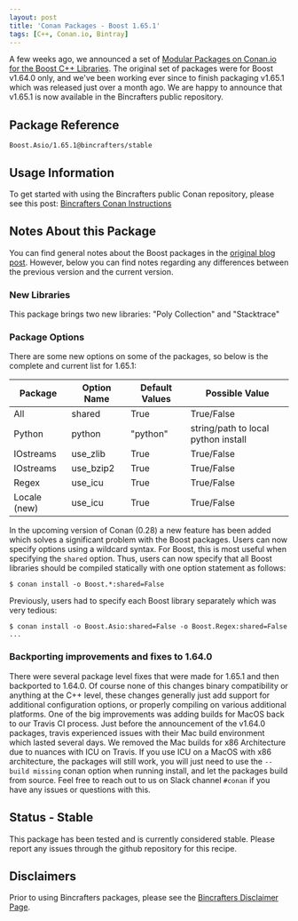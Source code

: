 ```yaml
---
layout: post
title: 'Conan Packages - Boost 1.65.1'
tags: [C++, Conan.io, Bintray]
---
```


A few weeks ago, we announced a set of [Modular Packages on Conan.io for the Boost C++ Libraries](boost-modular-packages-conan).  The original set of packages were for Boost v1.64.0 only, and we've been working ever since to finish packaging v1.65.1 which was released just over a month ago.  We are happy to announce that v1.65.1 is now available in the Bincrafters public repository.  

## Package Reference

    Boost.Asio/1.65.1@bincrafters/stable
    
## Usage Information  

To get started with using the Bincrafters public Conan repository, please see this post:
[Bincrafters Conan Instructions](https://bincrafters.github.io/2017/06/06/using-bincrafters-conan-repository)

## Notes About this Package 
You can find general notes about the Boost packages in the [original blog post](boost-modular-packages-conan).  However, below you can find notes regarding any differences between the previous version and the current version. 

### New Libraries

This package brings two new libraries:  "Poly Collection" and "Stacktrace"

### Package Options
There are some new options on some of the packages, so below is the complete and current list for 1.65.1: 

|Package      |Option Name		| Default Values   | Possible Value    
|--------------|--------------------|-------------------|------------------
|All				|shared					| True                | True/False         
|Python		|python				| "python"          | string/path to local python install 
|IOstreams	|use_zlib				| True                | True/False         
|IOstreams	|use_bzip2			| True                | True/False  
|Regex			|use_icu				| True                | True/False  
|Locale	(new)|use_icu				| True                | True/False  


In the upcoming version of Conan (0.28) a new feature has been added which solves a significant problem with the Boost packages.  Users can now specify options using a wildcard syntax.  For Boost, this is most useful when specifying the `shared` option.  Thus, users can now specify that all Boost libraries should be compiled statically with one option statement as follows: 

	$ conan install -o Boost.*:shared=False

Previously, users had to specify each Boost library separately which was very tedious: 

	$ conan install -o Boost.Asio:shared=False -o Boost.Regex:shared=False ...

### Backporting improvements and fixes to 1.64.0
There were several package level fixes that were made for 1.65.1 and then backported to 1.64.0.  Of course none of this changes binary compatibility or anything at the C++ level, these changes generally just add support for additional configuration options, or properly compiling on various additional platforms.  One of the big improvements was adding builds for MacOS back to our Travis CI process.  Just before the announcement of the v1.64.0 packages, travis experienced issues with their Mac build environment which lasted several days.  We removed the Mac builds for x86 Architecture due to nuances with ICU on Travis.  If you use ICU on a MacOS with x86 architecture, the packages will still work, you will just need to use the `--build missing` conan option when running install, and let the packages build from source.  Feel free to reach out to us on Slack channel `#conan` if you have any issues or questions with this. 


## Status - Stable
This package has been tested and is currently considered stable.  Please report any issues through the github repository for this recipe. 

## Disclaimers
Prior to using Bincrafters packages, please see the [Bincrafters Disclaimer Page](https://bincrafters.github.io/2017/05/01/bincrafters-package-disclaimers/). 